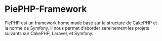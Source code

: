 # PiePHP-Framework
PiePHP est un framework home made basé sur la structure de CakePHP et la norme de Symfony. Il nous permet d’aborder sereinement les projets suivants sur CakePHP, Laravel, et Symfony.
